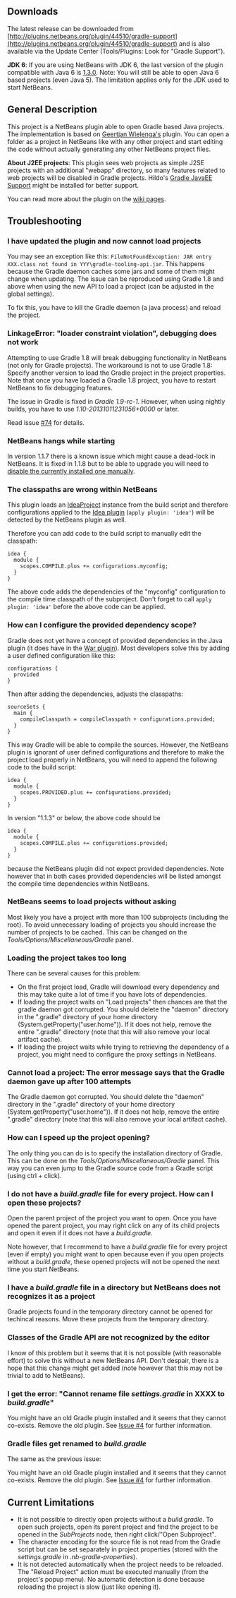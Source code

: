 Downloads
---------

The latest release can be downloaded from
[http://plugins.netbeans.org/plugin/44510/gradle-support](http://plugins.netbeans.org/plugin/44510/gradle-support) and is also
available via the Update Center (Tools/Plugins: Look for "Gradle Support").

**JDK 6**: If you are using NetBeans with JDK 6, the last version of the plugin compatible with Java 6 is [1.3.0](http://dl.bintray.com/kelemen/maven/com/github/kelemen/netbeans-gradle-plugin/1.3.0/netbeans-gradle-plugin-1.3.0.nbm). Note: You will still be able to open Java 6 based projects (even Java 5). The limitation applies only for the JDK used to start NetBeans.

General Description
-------------------

This project is a NetBeans plugin able to open Gradle based Java projects.
The implementation is based on [Geertjan Wielenga's](https://blogs.oracle.com/geertjan/) plugin.
You can open a folder as a project in NetBeans like with any other project and
start editing the code without actually generating any other NetBeans project files.

**About J2EE projects**: This plugin sees web projects as simple J2SE projects with an additional "webapp" directory, so many
features related to web projects will be disabled in Gradle projects. Hildo's
[Gradle JavaEE Support](http://plugins.netbeans.org/plugin/55529/gradle-javaee-support) might be installed for better support.

You can read more about the plugin on the [wiki pages](https://github.com/kelemen/netbeans-gradle-project/wiki).

Troubleshooting
--------------

### I have updated the plugin and now cannot load projects ###

You may see an exception like this: `FileNotFoundException: JAR entry XXX.class not found in YYY\gradle-tooling-api.jar`.
This happens because the Gradle daemon caches some jars and some of them might change when updating. The issue can be
reproduced using Gradle 1.8 and above when using the new API to load a project (can be adjusted in the global settings).

To fix this, you have to kill the Gradle daemon (a java process) and reload the project.

### LinkageError: "loader constraint violation", debugging does not work ###

Attempting to use Gradle 1.8 will break debugging functionality in NetBeans (not only for Gradle projects). The workaround is not to use Gradle 1.8: Specify another version to load the Gradle project in the project properties. Note that once you have loaded a Gradle 1.8 project, you have to restart NetBeans to fix debugging features.

The issue in Gradle is fixed in *Gradle 1.9-rc-1*. However, when using nightly builds, you have to use *1.10-20131011231056+0000* or later.

Read issue [#74](https://github.com/kelemen/netbeans-gradle-project/issues/74) for details.

### NetBeans hangs while starting ###

In version 1.1.7 there is a known issue which might cause a dead-lock in NetBeans.
It is fixed in 1.1.8 but to be able to upgrade you will need to
[disable the currently installed one manually](https://blogs.oracle.com/gridbag/entry/disabling_a_netbeans_plugin_before).

### The classpaths are wrong within NetBeans ###

This plugin loads an [IdeaProject](http://gradle.org/docs/current/groovydoc/org/gradle/plugins/ide/idea/model/IdeaProject.html)
instance from the build script and therefore configurations applied to the
[Idea plugin](http://gradle.org/docs/current/userguide/idea_plugin.html) (`apply plugin: 'idea'`)
will be detected by the NetBeans plugin as well.

Therefore you can add code to the build script to manually edit the classpath:

    idea {
      module {
        scopes.COMPILE.plus += configurations.myconfig;
      }
    }

The above code adds the dependencies of the "myconfig" configuration to the compile time classpath
of the subproject. Don't forget to call `apply plugin: 'idea'` before the above code can be applied.

### How can I configure the provided dependency scope? ###

Gradle does not yet have a concept of provided dependencies in the Java plugin (it does have
in the [War plugin](http://gradle.org/docs/current/userguide/war_plugin.html)).
Most developers solve this by adding a user defined configuration like this:

    configurations {
      provided
    }

Then after adding the dependencies, adjusts the classpaths:

    sourceSets {
      main {
        compileClasspath = compileClasspath + configurations.provided;
      }
    }

This way Gradle will be able to compile the sources. However, the NetBeans plugin
is ignorant of user defined configurations and therefore to make the project load
properly in NetBeans, you will need to append the following code to the build script:

    idea {
      module {
        scopes.PROVIDED.plus += configurations.provided;
      }
    }

In version "1.1.3" or below, the above code should be

    idea {
      module {
        scopes.COMPILE.plus += configurations.provided;
      }
    }

because the NetBeans plugin did not expect provided dependencies.
Note however that in both cases provided dependencies will be listed
amongst the compile time dependencies within NetBeans.

### NetBeans seems to load projects without asking ###

Most likely you have a project with more than 100 subprojects (including the root).
To avoid unnecessary loading of projects you should increase the number of projects
to be cached. This can be changed on the *Tools/Options/Miscellaneous/Gradle* panel.

### Loading the project takes too long ###

There can be several causes for this problem:

- On the first project load, Gradle will download every
  dependency and this may take quite a lot of time if you have lots
  of dependencies.
- If loading the project waits on "Load projects" then chances are that
  the gradle daemon got corrupted. You should delete the "daemon" directory
  in the ".gradle" directory of your home directory (System.getProperty("user.home")).
  If it does not help, remove the entire ".gradle" directory (note that this will also
  remove your local artifact cache).
- If loading the project waits while trying to retrieving the dependency of a project,
  you might need to configure the proxy settings in NetBeans.

### Cannot load a project: The error message says that the Gradle daemon gave up after 100 attempts ###

The Gradle daemon got corrupted. You should delete the "daemon" directory in the ".gradle"
directory of your home directory (System.getProperty("user.home")). If it does not help,
remove the entire ".gradle" directory (note that this will also remove your local
artifact cache).

### How can I speed up the project opening? ###

The only thing you can do is to specify the installation directory of Gradle.
This can be done on the *Tools/Options/Miscellaneous/Gradle* panel. This way
you can even jump to the Gradle source code from a Gradle script (using ctrl + click).

### I do not have a *build.gradle* file for every project. How can I open these projects? ###

Open the parent project of the project you want to open. Once you have opened the parent project,
you may right click on any of its child projects and open it even if it does not have
a *build.gradle*.

Note however, that I recommend to have a *build.gradle* file for every project
(even if empty) you might want to open because even if you open projects without
a *build.gradle*, these opened projects will not be opened the next time you
start NetBeans.

### I have a *build.gradle* file in a directory but NetBeans does not recognizes it as a project ###

Gradle projects found in the temporary directory cannot be opened for techincal reasons.
Move these projects from the temporary directory.

### Classes of the Gradle API are not recognized by the editor ###

I know of this problem but it seems that it is not possible (with reasonable effort)
to solve this without a new NetBeans API. Don't despair, there is a hope that this change
might get added (note however that this may not be trivial to add to NetBeans).

### I get the error: "Cannot rename file *settings.gradle* in XXXX to *build.gradle*" ###

You might have an old Gradle plugin installed and it seems that they cannot co-exists.
Remove the old plugin. See [Issue #4](https://github.com/kelemen/netbeans-gradle-project/issues/4)
for further information.

### Gradle files get renamed to *build.gradle* ###

The same as the previous issue:

You might have an old Gradle plugin installed and it seems that they cannot co-exists.
Remove the old plugin. See [Issue #4](https://github.com/kelemen/netbeans-gradle-project/issues/4)
for further information.

Current Limitations
-------------------

- It is not possible to directly open projects without a *build.gradle*.
  To open such projects, open its parent project and find the project to
  be opened in the *SubProjects* node, then right click/"Open Subproject".
- The character encoding for the source file is not read from the Gradle
  script but can be set separately in project properties (stored with the
  *settings.gradle* in *.nb-gradle-properties*).
- It is not detected automatically when the project needs to be reloaded.
  The "Reload Project" action must be executed manually (from the project's
  popup menu). No automatic detection is done because reloading the project is
  slow (just like opening it).

